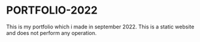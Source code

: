 # PORTFOLIO-2022
This is my portfolio which i made in september 2022.  This is a static website and does not perform any operation.
